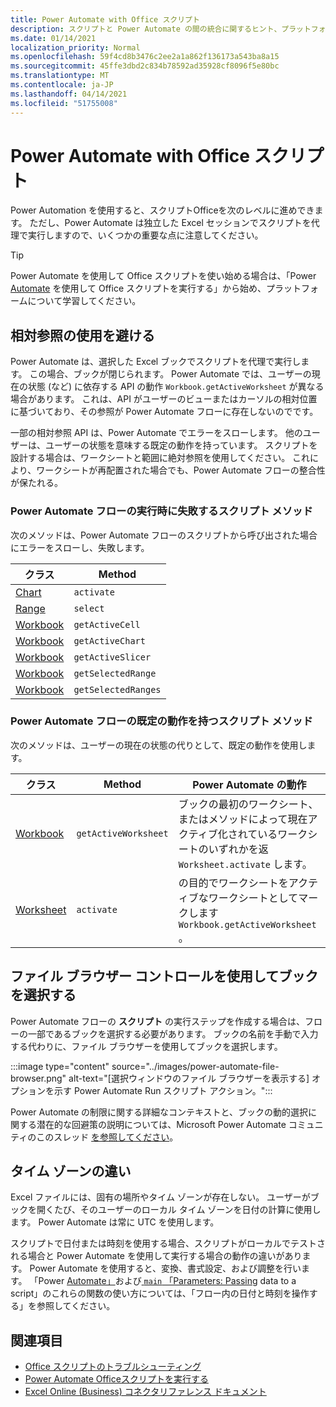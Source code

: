 ```yaml
---
title: Power Automate with Office スクリプト
description: スクリプトと Power Automate の間の統合に関するヒント、プラットフォーム情報、既知Office問題。
ms.date: 01/14/2021
localization_priority: Normal
ms.openlocfilehash: 59f4cd8b3476c2ee2a1a862f136173a543ba8a15
ms.sourcegitcommit: 45ffe3dbd2c834b78592ad35928cf8096f5e80bc
ms.translationtype: MT
ms.contentlocale: ja-JP
ms.lasthandoff: 04/14/2021
ms.locfileid: "51755008"
---
```

# <a name="troubleshooting-information-for-power-automate-with-office-scripts"></a>Power Automate with Office スクリプト

Power Automation を使用すると、スクリプトOfficeを次のレベルに進めできます。 ただし、Power Automate は独立した Excel セッションでスクリプトを代理で実行しますので、いくつかの重要な点に注意してください。

> [!TIP]
> Power Automate を使用して Office スクリプトを使い始める場合は、「Power [Automate](../develop/power-automate-integration.md) を使用して Office スクリプトを実行する」から始め、プラットフォームについて学習してください。

## <a name="avoid-using-relative-references"></a>相対参照の使用を避ける

Power Automate は、選択した Excel ブックでスクリプトを代理で実行します。 この場合、ブックが閉じられます。 Power Automate では、ユーザーの現在の状態 (など) に依存する API の動作 `Workbook.getActiveWorksheet` が異なる場合があります。 これは、API がユーザーのビューまたはカーソルの相対位置に基づいており、その参照が Power Automate フローに存在しないのでです。

一部の相対参照 API は、Power Automate でエラーをスローします。 他のユーザーは、ユーザーの状態を意味する既定の動作を持っています。 スクリプトを設計する場合は、ワークシートと範囲に絶対参照を使用してください。 これにより、ワークシートが再配置された場合でも、Power Automate フローの整合性が保たれる。

### <a name="script-methods-that-fail-when-run-power-automate-flows"></a>Power Automate フローの実行時に失敗するスクリプト メソッド

次のメソッドは、Power Automate フローのスクリプトから呼び出された場合にエラーをスローし、失敗します。

| クラス | Method |
|--|--|
| [Chart](/javascript/api/office-scripts/excelscript/excelscript.chart) | `activate` |
| [Range](/javascript/api/office-scripts/excelscript/excelscript.range) | `select` |
| [Workbook](/javascript/api/office-scripts/excelscript/excelscript.workbook) | `getActiveCell` |
| [Workbook](/javascript/api/office-scripts/excelscript/excelscript.workbook) | `getActiveChart` |
| [Workbook](/javascript/api/office-scripts/excelscript/excelscript.workbook) | `getActiveSlicer` |
| [Workbook](/javascript/api/office-scripts/excelscript/excelscript.workbook) | `getSelectedRange` |
| [Workbook](/javascript/api/office-scripts/excelscript/excelscript.workbook) | `getSelectedRanges` |

### <a name="script-methods-with-a-default-behavior-in-power-automate-flows"></a>Power Automate フローの既定の動作を持つスクリプト メソッド

次のメソッドは、ユーザーの現在の状態の代りとして、既定の動作を使用します。

| クラス | Method | Power Automate の動作 |
|--|--|--|
| [Workbook](/javascript/api/office-scripts/excelscript/excelscript.workbook) | `getActiveWorksheet` | ブックの最初のワークシート、またはメソッドによって現在アクティブ化されているワークシートのいずれかを返 `Worksheet.activate` します。 |
| [Worksheet](/javascript/api/office-scripts/excelscript/excelscript.worksheet) | `activate` | の目的でワークシートをアクティブなワークシートとしてマークします `Workbook.getActiveWorksheet` 。 |

## <a name="select-workbooks-with-the-file-browser-control"></a>ファイル ブラウザー コントロールを使用してブックを選択する

Power Automate フローの **スクリプト** の実行ステップを作成する場合は、フローの一部であるブックを選択する必要があります。 ブックの名前を手動で入力する代わりに、ファイル ブラウザーを使用してブックを選択します。

:::image type="content" source="../images/power-automate-file-browser.png" alt-text="[選択ウィンドウのファイル ブラウザーを表示する] オプションを示す Power Automate Run スクリプト アクション。":::

Power Automate の制限に関する詳細なコンテキストと、ブックの動的選択に関する潜在的な回避策の説明については、Microsoft Power Automate コミュニティのこのスレッド [を参照してください](https://powerusers.microsoft.com/t5/Power-Automate-Ideas/Allow-for-dynamic-quot-file-quot-value-for-excel-quot-get-a-row/idi-p/103091#)。

## <a name="time-zone-differences"></a>タイム ゾーンの違い

Excel ファイルには、固有の場所やタイム ゾーンが存在しない。 ユーザーがブックを開くたび、そのユーザーのローカル タイム ゾーンを日付の計算に使用します。 Power Automate は常に UTC を使用します。

スクリプトで日付または時刻を使用する場合、スクリプトがローカルでテストされる場合と Power Automate を使用して実行する場合の動作の違いがあります。 Power Automate を使用すると、変換、書式設定、および調整を行います。 「Power [Automate」](https://flow.microsoft.com/blog/working-with-dates-and-times/)および[ `main` 「Parameters: Passing](../develop/power-automate-integration.md#main-parameters-passing-data-to-a-script) data to a script」のこれらの関数の使い方については、「フロー内の日付と時刻を操作する」を参照してください。

## <a name="see-also"></a>関連項目

- [Office スクリプトのトラブルシューティング](troubleshooting.md)
- [Power Automate Officeスクリプトを実行する](../develop/power-automate-integration.md)
- [Excel Online (Business) コネクタリファレンス ドキュメント](/connectors/excelonlinebusiness/)
